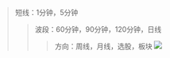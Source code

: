 >短线：1分钟，5分钟
>>波段：60分钟，90分钟，120分钟，日线
>>>方向：周线，月线，选股，板块
![](http://sinastorage.com/storage.app.finance.sina.com.cn/products/201811/17d8d7b9138bb6acfc6a277790237496.png)